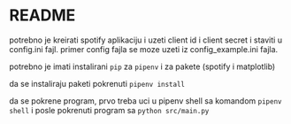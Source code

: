 # README

potrebno je kreirati spotify aplikaciju i uzeti client id i client secret i staviti u config.ini fajl. primer config fajla se moze uzeti iz config_example.ini fajla.

potrebno je imati instalirani `pip` za `pipenv` i za pakete (spotify i matplotlib)

da se instaliraju paketi pokrenuti `pipenv install`

da se pokrene program, prvo treba uci u pipenv shell sa komandom `pipenv shell` i posle pokrenuti program sa `python src/main.py`
